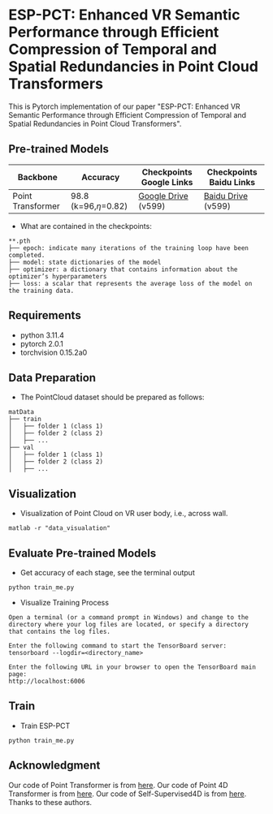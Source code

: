 # ESP-PCT: Enhanced VR Semantic Performance  through Efficient Compression of Temporal and Spatial Redundancies in Point Cloud Transformers

This is Pytorch implementation of our paper "ESP-PCT: Enhanced VR Semantic Performance  through Efficient Compression of Temporal and Spatial Redundancies in Point Cloud Transformers".

## Pre-trained Models

| Backbone | Accuracy	                | Checkpoints Google Links | Checkpoints Baidu Links                                                 |
|---|--------------------------|-------------------|-------------------------------------------------------------------------|
| Point Transformer   | 98.8 (k=96,$\eta$=0.82) | [Google Drive](https://drive.google.com/file/d/19yV-4ChD2RLsMBLYPeEPjnDua8wJQtbZ/view?usp=sharing) (v599) | [Baidu Drive ](https://pan.baidu.com/s/1k01fexEuOZIGssj_GvlOwQ?pwd=mpjx) (v599) |
- What are contained in the checkpoints:

```
**.pth
├── epoch: indicate many iterations of the training loop have been completed.
├── model: state dictionaries of the model
├── optimizer: a dictionary that contains information about the optimizer’s hyperparameters
├── loss: a scalar that represents the average loss of the model on the training data.
```

## Requirements
- python 3.11.4
- pytorch 2.0.1
- torchvision 0.15.2a0

## Data Preparation
- The PointCloud dataset should be prepared as follows:
```
matData
├── train
│   ├── folder 1 (class 1)
│   ├── folder 2 (class 2)
│   ├── ...
├── val
│   ├── folder 1 (class 1)
│   ├── folder 2 (class 2)
│   ├── ...

```

## Visualization
- Visualization of Point Cloud on VR user body, i.e., across wall.

```
matlab -r "data_visualation"
```

## Evaluate Pre-trained Models
- Get accuracy of each stage, see the terminal output
```
python train_me.py
```
- Visualize Training Process
```
Open a terminal (or a command prompt in Windows) and change to the directory where your log files are located, or specify a directory that contains the log files.

Enter the following command to start the TensorBoard server:
tensorboard --logdir=<directory_name>

Enter the following URL in your browser to open the TensorBoard main page:
http://localhost:6006
```

## Train
- Train ESP-PCT
```
python train_me.py
```


## Acknowledgment
Our code of Point Transformer is from [here](https://github.com/POSTECH-CVLab/point-transformer). Our code of Point 4D Transformer is from [here](https://github.com/hehefan/P4Transformer). Our code of Self-Supervised4D is from [here](https://github.com/dongyh20/C2P). Thanks to these authors. 

